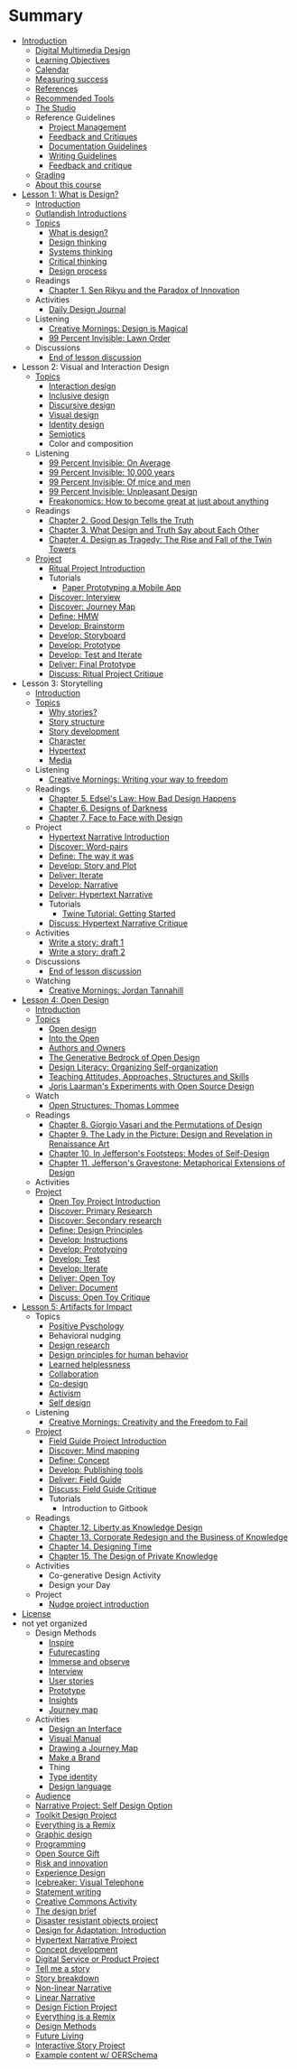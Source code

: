 # Summary

* [Introduction](README.md)
  * [Digital Multimedia Design](topics/digital_multimedia_design.md)
  * [Learning Objectives](introduction/learning-objectives.md)
  * [Calendar](calendar.md)
  * [Measuring success](introduction/measuring_success.md)
  * [References](introduction/references.md)
  * [Recommended Tools](introduction/recommended_tools.md)
  * [The Studio](the_studio.md)
  * Reference Guidelines
    * [Project Management](toolkit/project_management.md)
    * [Feedback and Critiques](feedback_and_critiques.md)
    * [Documentation Guidelines](toolkit/documentation_guidelines.md)
    * [Writing Guidelines](writing_guidelines.md)
    * [Feedback and critique](toolkit/feedback-and-critique.md)
  * [Grading](grading.md)
  * [About this course](topics/about-this-course.md)
* [Lesson 1: What is Design?](lessons/introduction.md)
  * [Introduction](lessons/what-is-design/introduction.md)
  * [Outlandish Introductions](icebreakers/outlandish_introductions.md)
  * [Topics](lessons/topics.md)
    * [What is design?](topics/what_is_design.md)
    * [Design thinking](topics/design_thinking.md)
    * [Systems thinking](topics/systems_thinking.md)
    * [Critical thinking](topics/critical_thinking.md)
    * [Design process](topics/design-process.md)
  * Readings
    * [Chapter 1. Sen Rikyu and the Paradox of Innovation](practice/chapter_1_sen_rikyu_and_the_paradox_of_innovation.md)
  * Activities
    * [Daily Design Journal](practice/daily_design_journal.md)
  * Listening
    * [Creative Mornings: Design is Magical](listening/creative_mornings_design_is_magical.md)
    * [99 Percent Invisible: Lawn Order](listening/lawn_order.md)
  * Discussions
    * [End of lesson discussion](lessons/what-is-design/end_of_lesson_discussion.md)
* Lesson 2: Visual and Interaction Design
  * [Topics](topics.md)
    * [Interaction design](topics/interaction_design.md)
    * [Inclusive design](inclusive-design.md)
    * [Discursive design](topics/discursive_design.md)
    * [Visual design](topics/visual_design.md)
    * [Identity design](identity-design.md)
    * [Semiotics](topics/semiotics.md)
    * Color and composition
  * Listening
    * [99 Percent Invisible: On Average](listening/99-percent-invisible-on-average.md)
    * [99 Percent Invisible: 10,000 years](listening/99_percent_invisible_10,000_years.md)
    * [99 Percent Invisible: Of mice and men](listening/99_percent_invisible_of_mice_and_men.md)
    * [99 Percent Invisible: Unpleasant Design](listening/99_percent_invisible_unpleasant_design.md)
    * [Freakonomics: How to become great at just about anything](freakonomics-how-to-become-great-at-just-about-anything.md)
  * Readings
    * [Chapter 2. Good Design Tells the Truth](practice/good_design_tells_the_truth.md)
    * [Chapter 3. What Design and Truth Say about Each Other](practice/what_design_and_truth_say_about_each_other.md)
    * [Chapter 4. Design as Tragedy: The Rise and Fall of the Twin Towers](chapter-4-design-as-tragedy-the-rise-and-fall-of-the-twin-towers.md)
  * [Project](project.md)
    * [Ritual Project Introduction](projects/ritual.md)
    * Tutorials
      * [Paper Prototyping a Mobile App](topics/paper_prototyping_a_mobile_app.md)
    * [Discover: Interview](projects/ritual/ritual_interview.md)
    * [Discover: Journey Map](project/ritual/discover_journey_map.md)
    * [Define: HMW](projects/ritual/define_hmw.md)
    * [Develop: Brainstorm](projects/develop-brainstorm.md)
    * [Develop: Storyboard](projects/ritual/develop_storyboard.md)
    * [Develop: Prototype](projects/ritual/develop_prototype.md)
    * [Develop: Test and Iterate](projects/ritual/develop_test_and_iterate.md)
    * [Deliver: Final Prototype](projects/deliver-final-prototype.md)
    * [Discuss: Ritual Project Critique](projects/discuss-ritual-project-critique.md)
* Lesson 3: Storytelling
  * [Introduction](lessons/narrative/introduction.md)
  * [Topics](lessons/narrative/topics.md)
    * [Why stories?](topics/narrative.md)
    * [Story structure](topics/narrative_structure.md)
    * [Story development](topics/organizing_story_development.md)
    * [Character](topics/character.md)
    * [Hypertext](topics/hypertext.md)
    * [Media](topics/narrative-media.md)
  * Listening
    * [Creative Mornings: Writing your way to freedom](listening/creative_mornings_writing_your_way_to_freedom.md)
  * Readings
    * [Chapter 5. Edsel's Law: How Bad Design Happens](practice/edsels_law_how_bad_design_happens.md)
    * [Chapter 6. Designs of Darkness](practice/bad_design.md)
    * [Chapter 7. Face to Face with Design](practice/face_to_face_with_design.md)
  * Project
    * [Hypertext Narrative Introduction](projects/narrative/narrative_project_social_design_option.md)
    * [Discover: Word-pairs](projects/narrative/discover_focus_words.md)
    * [Define: The way it was](projects/narrative/define_the_way_it_was.md)
    * [Develop: Story and Plot](projects/narrative/develop_story_and_plot.md)
    * [Deliver: Iterate](projects/narrative/deliver_iterate.md)
    * [Develop: Narrative](projects/narrative/develop_narrative.md)
    * [Deliver: Hypertext Narrative](projects/narrative/deliver_hypertext_story.md)
    * Tutorials
      * [Twine Tutorial: Getting Started](topics/twine-tutorial-getting-started.md)
    * [Discuss: Hypertext Narrative Critique](projects/narrative/discuss_hypertext_story_critique.md)
  * Activities
    * [Write a story: draft 1](practice/object_story.md)
    * [Write a story: draft 2](practice/object_story_draft_2.md)
  * Discussions
    * [End of lesson discussion](lessons/narrative/end_of_lesson_discussion.md)
  * Watching
    * [Creative Mornings: Jordan Tannahill](lessons/narrative/creative-mornings-jordan-tannahill.md)
* [Lesson 4: Open Design](lessons/remix.md)
  * [Introduction](lessons/open_design/introduction.md)
  * [Topics](lessons/open_design/topics.md)
    * [Open design](topics/open_design.md)
    * [Into the Open](lessons/into-the-open.md)
    * [Authors and Owners](topics/authors-and-owners.md)
    * [The Generative Bedrock of Open Design](topics/the-generative-bedrock-of-open-design.md)
    * [Design Literacy: Organizing Self-organization](topics/design-literacy.md)
    * [Teaching Attitudes, Approaches, Structures and Skills](topics/teaching-attitudes-approaches-structures-and-skills.md)
    * [Joris Laarman's Experiments with Open Source Design](topics/joris-laarmans-experiments-with-open-source-design.md)
  * Watch
    * [Open Structures: Thomas Lommee](lessons/open-structures-thomas-lommee.md)
  * Readings
    * [Chapter 8. Giorgio Vasari and the Permutations of Design](practice/giorgio_vasari_and_the_permutations_of_design.md)
    * [Chapter 9. The Lady in the Picture: Design and Revelation in Renaissance Art](practice/the_lady_in_the_picture_design_and_revelation_in_r.md)
    * [Chapter 10. In Jefferson's Footsteps: Modes of Self-Design](practice/in_jeffersons_footsteps_modes_of_self-design.md)
    * [Chapter 11. Jefferson's Gravestone: Metaphorical Extensions of Design](practice/jeffersons_gravestone_metaphorical_extensions_of_d.md)
  * Activities
  * [Project](lessons/open_design/project.md)
    * [Open Toy Project Introduction](projects/open_design/open_source_toy.md)
    * [Discover: Primary Research](projects/open_design/discover_primary_research.md)
    * [Discover: Secondary research](projects/open_design/discover_secondary_research.md)
    * [Define: Design Principles](projects/open_design/develop_design_principles.md)
    * [Develop: Instructions](projects/open_design/develop_instructions.md)
    * [Develop: Prototyping](projects/open_design/develop_prototyping.md)
    * [Develop: Test](projects/open_design/develop_user_testing.md)
    * [Develop: Iterate](projects/open_design/develop-iterate.md)
    * [Deliver: Open Toy](projects/open_design/deliver_open_toy.md)
    * [Deliver: Document](projects/open_design/deliver-document.md)
    * [Discuss: Open Toy Critique](projects/open_design/discuss_open_toy_critique.md)
* [Lesson 5: Artifacts for Impact](lessons/co-generative_design.md)
  * Topics
    * [Positive Pyschology](topics/positive-pyschology.md)
    * Behavioral nudging
    * [Design research](topics/design-research.md)
    * [Design principles for human behavior](topics/design-principles-for-human-behavior.md)
    * [Learned helplessness](topics/learned-helplessness.md)
    * [Collaboration](topics/collaboration.md)
    * [Co-design](topics/co-design.md)
    * [Activism](topics/activism.md)
    * [Self design](topics/self-design.md)
  * Listening
    * [Creative Mornings: Creativity and the Freedom to Fail](listening/creative_mornings_creativity_and_the_freedom_to_fa.md)
  * [Project](lessons/co-generative_design/project.md)
    * [Field Guide Project Introduction](projects/field_guide.md)
    * [Discover: Mind mapping](projects/field_guide/discover_top_three.md)
    * [Define: Concept](projects/impact/define_concept.md)
    * [Develop: Publishing tools](projects/impact/develop_publishing_tools.md)
    * [Deliver: Field Guide](projects/impact/deliver_field_guide.md)
    * [Discuss: Field Guide Critique](projects/impact/discuss_field_guide_critique.md)
    * Tutorials
      * Introduction to Gitbook
  * Readings
    * [Chapter 12. Liberty as Knowledge Design](practice/liberty_as_knowledge_design.md)
    * [Chapter 13. Corporate Redesign and the Business of Knowledge](practice/corporate_redesign_and_the_business_of_knowledge.md)
    * [Chapter 14. Designing Time](practice/designing_time.md)
    * [Chapter 15. The Design of Private Knowledge](practice/the_design_of_private_knowledge.md)
  * Activities
    * Co-generative Design Activity
    * Design your Day
  * Project
    * [Nudge project introduction](lessons/co-generative_design/nudge-project-introduction.md)
* [License](LICENSE.md)
* not yet organized
  * Design Methods
    * [Inspire](toolkit/inspire.md)
    * [Futurecasting](toolkit/futurecasting.md)
    * [Immerse and observe](toolkit/immerse_and_observe.md)
    * [Interview](toolkit/interview.md)
    * [User stories](toolkit/user_stories.md)
    * [Prototype](toolkit/prototype.md)
    * [Insights](toolkit/insights.md)
    * [Journey map](toolkit/journey_map.md)
  * Activities
    * [Design an Interface](practice/design_an_interface.md)
    * [Visual Manual](practice/visual_manual.md)
    * [Drawing a Journey Map](practice/drawing_a_journey_map.md)
    * [Make a Brand](practice/make_a_brand.md)
    * Thing
    * [Type identity](practice/type-identity.md)
    * [Design language](practice/design-language.md)
  * [Audience](topics/audience.md)
  * [Narrative Project: Self Design Option](projects/narrative_project_self_design_option.md)
  * [Toolkit Design Project](projects/toolkit_design_project.md)
  * [Everything is a Remix](topics/everything_is_a_remix.md)
  * [Graphic design](topics/graphic_design.md)
  * [Programming](topics/programming.md)
  * [Open Source Gift](practice/open_source_gift.md)
  * [Risk and innovation](topics/risk_and_innovation.md)
  * [Experience Design](topics/experience_design.md)
  * [Icebreaker: Visual Telephone](icebreakers/icebreaker_visual_telephone.md)
  * [Statement writing](topics/statement_writing.md)
  * [Creative Commons Activity](practice/creative_commons_activity.md)
  * [The design brief](topics/the_design_brief.md)
  * [Disaster resistant objects project](projects/disaster_resistant_objects_project.md)
  * [Design for Adaptation: Introduction](projects/open_design/design_for_adaptation_introduction.md)
  * [Hypertext Narrative Project](projects/hypertext_narrative_project.md)
  * [Concept development](topics/concept_development.md)
  * [Digital Service or Product Project](projects/digital_service_or_product.md)
  * [Tell me a story](practice/tell_me_a_story.md)
  * [Story breakdown](practice/story_breakdown.md)
  * [Non-linear Narrative](practice/non-linear_narrative.md)
  * [Linear Narrative](practice/linear_narrative.md)
  * [Design Fiction Project](projects/design_fiction_project.md)
  * [Everything is a Remix](topics/everything_is_a_remix.md)
  * [Design Methods](projects/design-methods.md)
  * [Future Living](practice/future_living.md)
  * [Interactive Story Project](projects/interactive_story_project.md)
  * [Example content w\/ OERSchema](example-content-w-oerschema.md)

